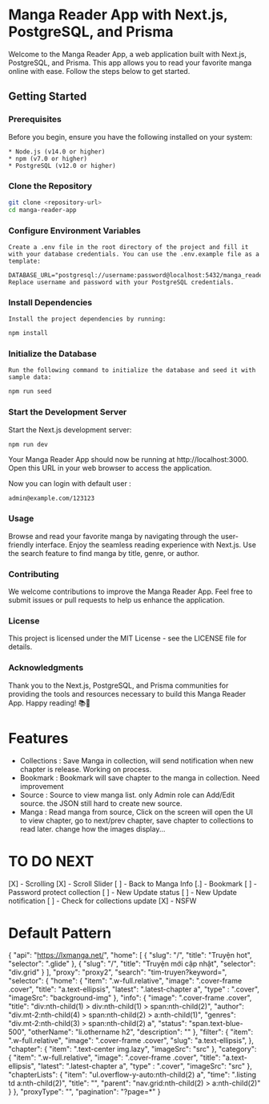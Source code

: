 # Manga Reader App with Next.js, PostgreSQL, and Prisma
Welcome to the Manga Reader App, a web application built with Next.js, PostgreSQL, and Prisma. This app allows you to read your favorite manga online with ease. Follow the steps below to get started.

## Getting Started
### Prerequisites
Before you begin, ensure you have the following installed on your system:

    * Node.js (v14.0 or higher)
    * npm (v7.0 or higher)
    * PostgreSQL (v12.0 or higher)
### Clone the Repository

```bash
git clone <repository-url>
cd manga-reader-app
```

### Configure Environment Variables

    Create a .env file in the root directory of the project and fill it with your database credentials. You can use the .env.example file as a template:

```env
DATABASE_URL="postgresql://username:password@localhost:5432/manga_reader_db"
Replace username and password with your PostgreSQL credentials.
```

### Install Dependencies
    Install the project dependencies by running:

```bash
npm install
```

### Initialize the Database
    Run the following command to initialize the database and seed it with sample data:

```bash
npm run seed
```
### Start the Development Server
Start the Next.js development server:

```bash
npm run dev
```

Your Manga Reader App should now be running at http://localhost:3000. Open this URL in your web browser to access the application.

Now you can login with default user : 

```
admin@example.com/123123
```

### Usage

Browse and read your favorite manga by navigating through the user-friendly interface.
Enjoy the seamless reading experience with Next.js.
Use the search feature to find manga by title, genre, or author.

### Contributing

We welcome contributions to improve the Manga Reader App. Feel free to submit issues or pull requests to help us enhance the application.

### License

This project is licensed under the MIT License - see the LICENSE file for details.

### Acknowledgments

Thank you to the Next.js, PostgreSQL, and Prisma communities for providing the tools and resources necessary to build this Manga Reader App.
Happy reading! 📚📖



# Features
- Collections : Save Manga in collection, will send notification when new chapter is release. Working on process.
- Bookmark : Bookmark will save chapter to the manga in collection. Need improvement
- Source : Source to view manga list. only Admin role can Add/Edit source. the JSON still hard to create new source.
- Manga : Read manga from source, Click on the screen will open the UI to view chapter, go to next/prev chapter, save chapter to collections to read later. change how the images display...

# TO DO NEXT

[X] - Scrolling
[X] - Scroll Slider
[ ] - Back to Manga Info
[.] - Bookmark 
[ ] - Password protect collection
[ ] - New Update status
[ ] - New Update notification
[ ] - Check for collections update
[X] - NSFW



# Default Pattern

{
    "api": "https://lxmanga.net/",
    "home": [
        {
            "slug": "/",
            "title": "Truyện hot",
            "selector": ".glide"
        },
        {
            "slug": "/",
            "title": "Truyện mới cập nhật",
            "selector": "div.grid"
        }
    ],
    "proxy": "proxy2",
    "search": "tim-truyen?keyword=",
    "selector": {
        "home": {
            "item": ".w-full.relative",
            "image": ".cover-frame .cover",
            "title": "a.text-ellipsis",
            "latest": ".latest-chapter a",
            "type" : ".cover",
            "imageSrc": "background-img"
        },
        "info": {
            "image": ".cover-frame .cover",
            "title": "div:nth-child(1) > div:nth-child(1) > span:nth-child(2)",
            "author": "div.mt-2:nth-child(4) > span:nth-child(2) > a:nth-child(1)",
            "genres": "div.mt-2:nth-child(3) > span:nth-child(2) a",
            "status": "span.text-blue-500",
            "otherName": "li.othername h2",
            "description": ""
        },
        "filter": {
            "item": ".w-full.relative",
            "image": ".cover-frame .cover",
            "slug": "a.text-ellipsis",
        },
        "chapter": {
            "item": ".text-center img.lazy",
            "imageSrc": "src"
        },
        "category": {
            "item": ".w-full.relative",
            "image": ".cover-frame .cover",
            "title": "a.text-ellipsis",
            "latest": ".latest-chapter a",
            "type" : ".cover",
            "imageSrc": "src"
        },
        "chapterLists": {
            "item": "ul.overflow-y-auto:nth-child(2) a",
            "time": ".listing td a:nth-child(2)",
            "title": "",
            "parent": "nav.grid:nth-child(2) > a:nth-child(2)"
        }
    },
    "proxyType": "",
    "pagination": "?page=*"
}
